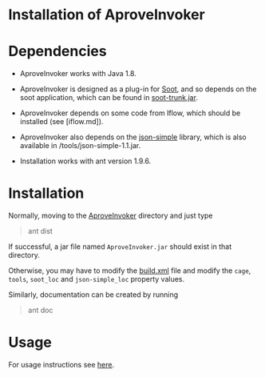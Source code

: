 # Installation of AproveInvoker #

Dependencies
============

* AproveInvoker works with Java 1.8.

* AproveInvoker is designed as a plug-in for
[Soot](https://github.com/Sable/soot), and so depends on the soot
application, which can be found in [soot-trunk.jar](../../../tools/soot-trunk.jar).

* AproveInvoker depends on some code from Iflow, which should be
  installed (see [iflow.md]).

* AproveInvoker also depends on the
[json-simple](http://code.google.com/p/json-simple/) library, which is
also available in /tools/json-simple-1.1.jar.

* Installation works with ant version 1.9.6.

Installation
============

Normally, moving to the [AproveInvoker](../../../src/AproveInvoker) directory and
just type

> ant dist

If successful, a jar file named `AproveInvoker.jar` should exist in that
directory.

Otherwise, you may have to modify the
[build.xml](../../../src/AproveInvoker/build.xml) file and modify the `cage`,
`tools`, `soot_loc` and `json-simple_loc` property values.

Similarly, documentation can be created by running

> ant doc

Usage
=====

For usage instructions see [here](../usage/aproveinvoker.md).


